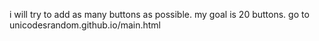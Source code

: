 i will try to add as many buttons as possible.
my goal is 20 buttons.
go to unicodesrandom.github.io/main.html
